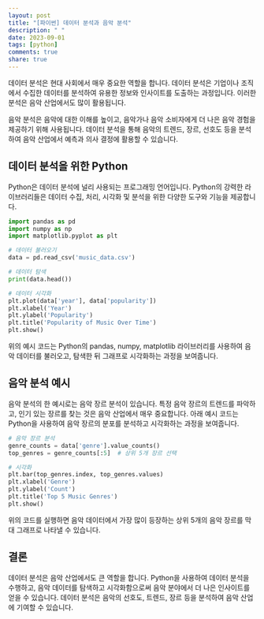 ```yaml
---
layout: post
title: "[파이썬] 데이터 분석과 음악 분석"
description: " "
date: 2023-09-01
tags: [python]
comments: true
share: true
---
```


데이터 분석은 현대 사회에서 매우 중요한 역할을 합니다. 데이터 분석은 기업이나 조직에서 수집한 데이터를 분석하여 유용한 정보와 인사이트를 도출하는 과정입니다. 이러한 분석은 음악 산업에서도 많이 활용됩니다. 

음악 분석은 음악에 대한 이해를 높이고, 음악가나 음악 소비자에게 더 나은 음악 경험을 제공하기 위해 사용됩니다. 데이터 분석을 통해 음악의 트렌드, 장르, 선호도 등을 분석하여 음악 산업에서 예측과 의사 결정에 활용할 수 있습니다.

## 데이터 분석을 위한 Python

Python은 데이터 분석에 널리 사용되는 프로그래밍 언어입니다. Python의 강력한 라이브러리들은 데이터 수집, 처리, 시각화 및 분석을 위한 다양한 도구와 기능을 제공합니다.

```python
import pandas as pd
import numpy as np
import matplotlib.pyplot as plt

# 데이터 불러오기
data = pd.read_csv('music_data.csv')

# 데이터 탐색
print(data.head())

# 데이터 시각화
plt.plot(data['year'], data['popularity'])
plt.xlabel('Year')
plt.ylabel('Popularity')
plt.title('Popularity of Music Over Time')
plt.show()
```

위의 예시 코드는 Python의 pandas, numpy, matplotlib 라이브러리를 사용하여 음악 데이터를 불러오고, 탐색한 뒤 그래프로 시각화하는 과정을 보여줍니다.

## 음악 분석 예시

음악 분석의 한 예시로는 음악 장르 분석이 있습니다. 특정 음악 장르의 트렌드를 파악하고, 인기 있는 장르를 찾는 것은 음악 산업에서 매우 중요합니다. 아래 예시 코드는 Python을 사용하여 음악 장르의 분포를 분석하고 시각화하는 과정을 보여줍니다.

```python
# 음악 장르 분석
genre_counts = data['genre'].value_counts()
top_genres = genre_counts[:5]  # 상위 5개 장르 선택

# 시각화
plt.bar(top_genres.index, top_genres.values)
plt.xlabel('Genre')
plt.ylabel('Count')
plt.title('Top 5 Music Genres')
plt.show()
```

위의 코드를 실행하면 음악 데이터에서 가장 많이 등장하는 상위 5개의 음악 장르를 막대 그래프로 나타낼 수 있습니다.

## 결론

데이터 분석은 음악 산업에서도 큰 역할을 합니다. Python을 사용하여 데이터 분석을 수행하고, 음악 데이터를 탐색하고 시각화함으로써 음악 분야에서 더 나은 인사이트를 얻을 수 있습니다. 데이터 분석은 음악의 선호도, 트렌드, 장르 등을 분석하여 음악 산업에 기여할 수 있습니다.